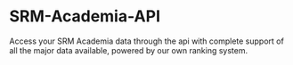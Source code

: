 # SRM-Academia-API

Access your SRM Academia data through the api with complete support of all the major data available, powered by our own ranking system.
